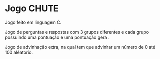# Jogo CHUTE

Jogo feito em linguagem C. 

Jogo de perguntas e respostas com 3 grupos diferentes e cada grupo possuindo uma pontuação e uma pontuação geral.

Jogo de advinhação extra, na qual tem que advinhar um número de 0 até 100 aléatorio. 
